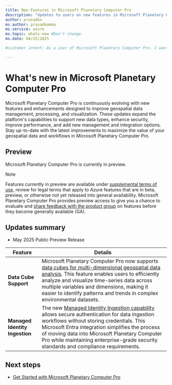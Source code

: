 ```yaml
---
title: New Features in Microsoft Planetary Computer Pro
description: "Updates to users on new features in Microsoft Planetary Computer Pro."
author: prasadko
ms.author: prasadkomma
ms.service: azure
ms.topic: whats-new #Don't change.
ms.date: 04/25/2025

#customer intent: As a user of Microsoft Planetary Computer Pro, I want to know what the new features of the release. 

---
```


# What's new in Microsoft Planetary Computer Pro

Microsoft Planetary Computer Pro is continuously evolving with new features and enhancements designed to improve geospatial data management, processing, and visualization. These updates expand the platform's capabilities to support new data types, enhance security, improve performance, and add new management and integration options. Stay up-to-date with the latest improvements to maximize the value of your geospatial data and workflows in Microsoft Planetary Computer Pro.

## Preview

Microsoft Planetary Computer Pro is currently in preview.

> [!NOTE]  
> Features currently in preview are available under [supplemental terms of use](https://azure.microsoft.com/support/legal/preview-supplemental-terms/), review for legal terms that apply to Azure features that are in beta, preview, or otherwise not yet released into general availability. Microsoft Planetary Computer Pro provides preview access to give you a chance to evaluate and [share feedback with the product group](https://feedback.azure.com/d365community/forum/ef2b2b38-2f25-ec11-b6e6-000d3a4f0f84) on features before they become generally available (GA).


## Updates summary
- May 2025 Public Preview Release

| Feature | Details |
| --- | --- |
| **Data Cube Support** | Microsoft Planetary Computer Pro now supports [data cubes for multi-dimensional geospatial data analysis](./datacube-quickstart.md). This feature enables users to efficiently analyze and visualize time-series data across multiple variables and dimensions, making it easier to identify patterns and trends in complex environmental datasets. |
| **Managed Identity Ingestion** | The new [Managed Identity Ingestion capability](./assign-managed-identity-geocatalog-resource.md) allows secure authentication for data ingestion workflows without storing credentials. This Microsoft Entra integration simplifies the process of moving data into Microsoft Planetary Computer Pro while maintaining enterprise-grade security standards and compliance requirements. |



## Next steps

- [Get Started with Microsoft Planetary Computer Pro](./get-started-planetary-computer.md)
